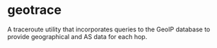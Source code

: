geotrace
========
A traceroute utility that incorporates queries to the GeoIP database to provide geographical and AS data for each hop.
